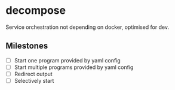 # decompose
Service orchestration not depending on docker, optimised for dev.


## Milestones

- [ ] Start one program provided by yaml config
- [ ] Start multiple programs provided by yaml config
- [ ] Redirect output
- [ ] Selectively start
